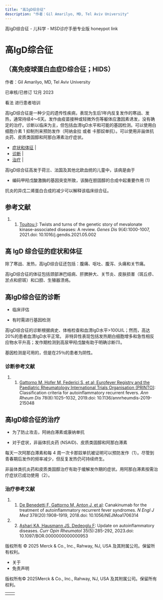 ```yaml
---
title: "高IgD综合征"
description: "作者：Gil Amarilyo, MD, Tel Aviv University"
---
```


﻿高IgD综合征 - 儿科学 - MSD诊疗手册专业版 honeypot link

# 高IgD综合征

## （高免疫球蛋白血症D综合征；HIDS）

作者：Gil Amarilyo, MD, Tel Aviv University

已审核/已修订 12月 2023

看法 进行患者培训

高IgD综合征是一种少见的遗传性疾病，表现为生后1年内反复发作的寒战、发热，通常持续4～6天。发作由疫苗接种或轻微外伤等躯体应激因素诱发，没有确定的治疗。诊断以临床为主，但包括血清IgD水平和可能的基因检测。可以使用白细胞介素 1 抑制剂来预防发作（阿纳金拉 或者 卡那奴单抗）。可以使用非甾体抗炎药、皮质类固醇和阿那白滞素治疗症状。

- [症状和体征](#症状和体征_v87251164_zh) \|
- [诊断](#诊断_v47622847_zh) \|
- [治疗](#治疗_v29291199_zh) \|

高IgD综合征高发于荷兰、法国及其他北欧血统的儿童中，该病是由于

- 编码甲羟戊酸激酶的基因突变所致，该酶在胆固醇的合成中起重要作用 (1)


抗炎的异戊二烯蛋白合成的减少可以解释该临床综合征。

## 参考文献

1. 1. [Touitou I](https://www.ncbi.nlm.nih.gov/pmc/articles/PMC9170606/): Twists and turns of the genetic story of mevalonate kinase-associated diseases: A review. _Genes Dis_ 9(4):1000-1007, 2021.doi: 10.1016/j.gendis.2021.05.002


## 高 IgD 综合征的症状和体征

除了寒战、发热，高IgD综合征还包括：腹痛、呕吐、腹泻、头痛和关节痛。

高IgD综合征的体征包括颈部淋巴结病、肝脾肿大、关节炎、皮肤损害（斑丘疹、淤点和瘀斑）和口腔、生殖器溃疡。

## 高IgD综合征的诊断

- 临床评估

- 有时需进行基因检测


高IgD综合征的诊断根据病史、体格检查和血清IgD水平>100U/L；然而，高达20%的患者血清IgD水平正常。 非特异性表现包括发热期白细胞增多和急性相反应物水平升高；发作期检测到高尿甲羟戊酸有助于明确诊断(1)。

基因检测是可用的，但是在25％的患者为阴性。

### 诊断参考文献

1. 1. [Gattorno M, Hofer M, Federici S, et al; Eurofever Registry and the Paediatric Rheumatology International Trials Organisation (PRINTO)](https://pubmed.ncbi.nlm.nih.gov/31018962/): Classification criteria for autoinflammatory recurrent fevers. _Ann Rheum Dis_ 78(8):1025–1032, 2019.doi: 10.1136/annrheumdis-2019-215048


## 高IgD综合征的治疗

- 为了防止攻击，阿纳白滞素或康纳单抗

- 对于症状，非甾体抗炎药 (NSAID)、皮质类固醇和阿那白滞素


每天一次阿那白滞素和每 4 周一次卡那奴单抗被证明可以预防发作（1）。尽管到青春期后发作的频率减少，但反复发热仍可持续终生。

非甾体类抗炎药和皮质类固醇治疗有助于缓解发作期的症状。用阿那白滞素按需治疗症状已成功使用（2）。

### 治疗参考文献

1. 1. [De Benedetti F, Gattorno M, Anton J, et al](https://www.ncbi.nlm.nih.gov/pubmed/29768139): Canakinumab for the treatment of autoinflammatory recurrent fever syndromes. _N Engl J Med_ 378(20):1908–1919, 2018.doi: 10.1056/NEJMoa1706314

2. 2. [Ashari KA, Hausmann JS, Dedeoglu F](https://pubmed.ncbi.nlm.nih.gov/37433216/): Update on autoinflammatory diseases. _Curr Opin Rheumatol_ 35(5):285-292, 2023.doi: 10.1097/BOR.0000000000000953




版权所有 © 2025
Merck & Co., Inc., Rahway, NJ, USA 及其附属公司。保留所有权利。

- 关于
- 免责声明

版权所有© 2025Merck & Co., Inc., Rahway, NJ, USA 及其附属公司。保留所有权利。

|     |     |
| --- | --- |
|  |  |